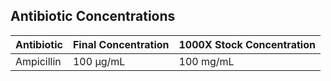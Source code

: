 ## Antibiotic Concentrations

| Antibiotic | Final Concentration | 1000X Stock Concentration |
|------------|---------------------|---------------------------|
| Ampicillin | 100 µg/mL           | 100 mg/mL                 |
